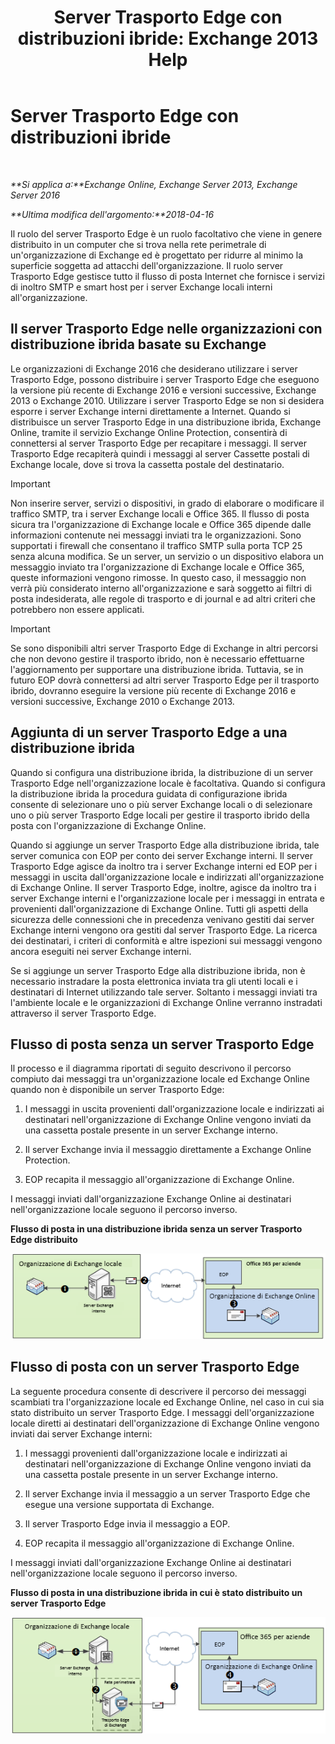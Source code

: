﻿---
title: 'Server Trasporto Edge con distribuzioni ibride: Exchange 2013 Help'
TOCTitle: Server Trasporto Edge con distribuzioni ibride
ms:assetid: 166b1490-5c56-40df-a17b-e8bb36224fd9
ms:mtpsurl: https://technet.microsoft.com/it-it/library/Hh134662(v=EXCHG.150)
ms:contentKeyID: 50482143
ms.date: 04/26/2018
mtps_version: v=EXCHG.150
ms.translationtype: HT
---

# Server Trasporto Edge con distribuzioni ibride

 

_**Si applica a:**Exchange Online, Exchange Server 2013, Exchange Server 2016_

_**Ultima modifica dell'argomento:**2018-04-16_

Il ruolo del server Trasporto Edge è un ruolo facoltativo che viene in genere distribuito in un computer che si trova nella rete perimetrale di un'organizzazione di Exchange ed è progettato per ridurre al minimo la superficie soggetta ad attacchi dell'organizzazione. Il ruolo server Trasporto Edge gestisce tutto il flusso di posta Internet che fornisce i servizi di inoltro SMTP e smart host per i server Exchange locali interni all'organizzazione.

## Il server Trasporto Edge nelle organizzazioni con distribuzione ibrida basate su Exchange

Le organizzazioni di Exchange 2016 che desiderano utilizzare i server Trasporto Edge, possono distribuire i server Trasporto Edge che eseguono la versione più recente di Exchange 2016 e versioni successive, Exchange 2013 o Exchange 2010. Utilizzare i server Trasporto Edge se non si desidera esporre i server Exchange interni direttamente a Internet. Quando si distribuisce un server Trasporto Edge in una distribuzione ibrida, Exchange Online, tramite il servizio Exchange Online Protection, consentirà di connettersi al server Trasporto Edge per recapitare i messaggi. Il server Trasporto Edge recapiterà quindi i messaggi al server Cassette postali di Exchange locale, dove si trova la cassetta postale del destinatario.


> [!IMPORTANT]
> Non inserire server, servizi o dispositivi, in grado di elaborare o modificare il traffico SMTP, tra i server Exchange locali e Office 365. Il flusso di posta sicura tra l'organizzazione di Exchange locale e Office 365 dipende dalle informazioni contenute nei messaggi inviati tra le organizzazioni. Sono supportati i firewall che consentano il traffico SMTP sulla porta TCP 25 senza alcuna modifica. Se un server, un servizio o un dispositivo elabora un messaggio inviato tra l'organizzazione di Exchange locale e Office 365, queste informazioni vengono rimosse. In questo caso, il messaggio non verrà più considerato interno all'organizzazione e sarà soggetto ai filtri di posta indesiderata, alle regole di trasporto e di journal e ad altri criteri che potrebbero non essere applicati.




> [!IMPORTANT]
> Se sono disponibili altri server Trasporto Edge di Exchange in altri percorsi che non devono gestire il trasporto ibrido, non è necessario effettuarne l'aggiornamento per supportare una distribuzione ibrida. Tuttavia, se in futuro EOP dovrà connettersi ad altri server Trasporto Edge per il trasporto ibrido, dovranno eseguire la versione più recente di Exchange 2016 e versioni successive, Exchange&nbsp;2010 o Exchange 2013.



## Aggiunta di un server Trasporto Edge a una distribuzione ibrida

Quando si configura una distribuzione ibrida, la distribuzione di un server Trasporto Edge nell'organizzazione locale è facoltativa. Quando si configura la distribuzione ibrida la procedura guidata di configurazione ibrida consente di selezionare uno o più server Exchange locali o di selezionare uno o più server Trasporto Edge locali per gestire il trasporto ibrido della posta con l'organizzazione di Exchange Online.

Quando si aggiunge un server Trasporto Edge alla distribuzione ibrida, tale server comunica con EOP per conto dei server Exchange interni. Il server Trasporto Edge agisce da inoltro tra i server Exchange interni ed EOP per i messaggi in uscita dall'organizzazione locale e indirizzati all'organizzazione di Exchange Online. Il server Trasporto Edge, inoltre, agisce da inoltro tra i server Exchange interni e l'organizzazione locale per i messaggi in entrata e provenienti dall'organizzazione di Exchange Online. Tutti gli aspetti della sicurezza delle connessioni che in precedenza venivano gestiti dai server Exchange interni vengono ora gestiti dal server Trasporto Edge. La ricerca dei destinatari, i criteri di conformità e altre ispezioni sui messaggi vengono ancora eseguiti nei server Exchange interni.

Se si aggiunge un server Trasporto Edge alla distribuzione ibrida, non è necessario instradare la posta elettronica inviata tra gli utenti locali e i destinatari di Internet utilizzando tale server. Soltanto i messaggi inviati tra l'ambiente locale e le organizzazioni di Exchange Online verranno instradati attraverso il server Trasporto Edge.

## Flusso di posta senza un server Trasporto Edge

Il processo e il diagramma riportati di seguito descrivono il percorso compiuto dai messaggi tra un'organizzazione locale ed Exchange Online quando non è disponibile un server Trasporto Edge:

1.  I messaggi in uscita provenienti dall'organizzazione locale e indirizzati ai destinatari nell'organizzazione di Exchange Online vengono inviati da una cassetta postale presente in un server Exchange interno.

2.  Il server Exchange invia il messaggio direttamente a Exchange Online Protection.

3.  EOP recapita il messaggio all'organizzazione di Exchange Online.

I messaggi inviati dall'organizzazione Exchange Online ai destinatari nell'organizzazione locale seguono il percorso inverso.

**Flusso di posta in una distribuzione ibrida senza un server Trasporto Edge distribuito**

![Flusso di posta ibrido senza un server Trasporto Edge](images/Hh134662.a95b4d1e-fd4a-4952-b891-22f84c9e71a3(EXCHG.150).png "Flusso di posta ibrido senza un server Trasporto Edge")

## Flusso di posta con un server Trasporto Edge

La seguente procedura consente di descrivere il percorso dei messaggi scambiati tra l'organizzazione locale ed Exchange Online, nel caso in cui sia stato distribuito un server Trasporto Edge. I messaggi dell'organizzazione locale diretti ai destinatari dell'organizzazione di Exchange Online vengono inviati dai server Exchange interni:

1.  I messaggi provenienti dall'organizzazione locale e indirizzati ai destinatari nell'organizzazione di Exchange Online vengono inviati da una cassetta postale presente in un server Exchange interno.

2.  Il server Exchange invia il messaggio a un server Trasporto Edge che esegue una versione supportata di Exchange.

3.  Il server Trasporto Edge invia il messaggio a EOP.

4.  EOP recapita il messaggio all'organizzazione di Exchange Online.

I messaggi inviati dall'organizzazione Exchange Online ai destinatari nell'organizzazione locale seguono il percorso inverso.

**Flusso di posta in una distribuzione ibrida in cui è stato distribuito un server Trasporto Edge**

![Flusso di posta ibrido con un server Trasporto Edge](images/Hh134662.821fe099-56f5-4501-8e1a-e184ba07a653(EXCHG.150).png "Flusso di posta ibrido con un server Trasporto Edge")

